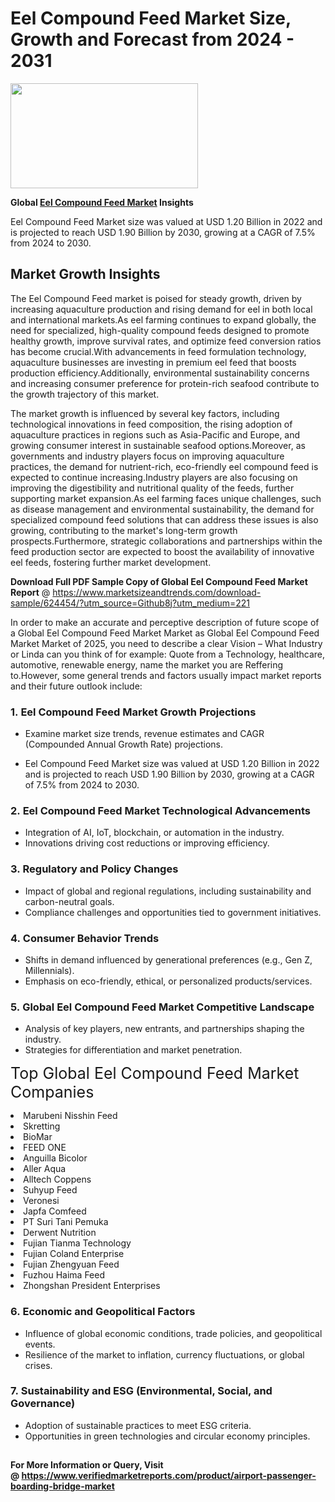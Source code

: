 <H1>Eel Compound Feed Market Size, Growth and Forecast from 2024 - 2031</H1><img class="aligncenter size-medium wp-image-584254" src="https://thirdeyenews.in/wp-content/uploads/2024/09/Global-Market-Research-300x168.jpeg" alt="" width="300" height="168" /><p><strong>Global&nbsp;<a href="https://www.marketsizeandtrends.com/download-sample/624454/?utm_source=Github8j?utm_medium=221">Eel Compound Feed Market</a> Insights</strong></p><p>Eel Compound Feed Market size was valued at USD 1.20 Billion in 2022 and is projected to reach USD 1.90 Billion by 2030, growing at a CAGR of 7.5% from 2024 to 2030.</p><p><h2>Market Growth Insights</h2> <p>The Eel Compound Feed market is poised for steady growth, driven by increasing aquaculture production and rising demand for eel in both local and international markets.As eel farming continues to expand globally, the need for specialized, high-quality compound feeds designed to promote healthy growth, improve survival rates, and optimize feed conversion ratios has become crucial.With advancements in feed formulation technology, aquaculture businesses are investing in premium eel feed that boosts production efficiency.Additionally, environmental sustainability concerns and increasing consumer preference for protein-rich seafood contribute to the growth trajectory of this market.</p> <p>The market growth is influenced by several key factors, including technological innovations in feed composition, the rising adoption of aquaculture practices in regions such as Asia-Pacific and Europe, and growing consumer interest in sustainable seafood options.Moreover, as governments and industry players focus on improving aquaculture practices, the demand for nutrient-rich, eco-friendly eel compound feed is expected to continue increasing.Industry players are also focusing on improving the digestibility and nutritional quality of the feeds, further supporting market expansion.As eel farming faces unique challenges, such as disease management and environmental sustainability, the demand for specialized compound feed solutions that can address these issues is also growing, contributing to the market's long-term growth prospects.Furthermore, strategic collaborations and partnerships within the feed production sector are expected to boost the availability of innovative eel feeds, fostering further market development.</p> <p><span class=""><strong>Download Full PDF Sample Copy of Global Eel Compound Feed Market Report</strong> @ <a href="https://www.marketsizeandtrends.com/download-sample/624454/?utm_source=Github8j?utm_medium=221" target="_blank">https://www.marketsizeandtrends.com/download-sample/624454/?utm_source=Github8j?utm_medium=221</a></span></p><p>In order to make an accurate and perceptive description of future scope of a Global&nbsp;Eel Compound Feed Market Market as Global&nbsp;Eel Compound Feed Market Market of 2025, you need to describe a clear Vision &ndash; What Industry or Linda can you think of for example: Quote from a Technology, healthcare, automotive, renewable energy, name the market you are Reffering to.However, some general trends and factors usually impact market reports and their future outlook include:</p><h3>1.&nbsp;<strong>Eel Compound Feed Market Growth Projections</strong></h3><ul><li>Examine market size trends, revenue estimates and CAGR (Compounded Annual Growth Rate) projections.</li><li><p>Eel Compound Feed Market size was valued at USD 1.20 Billion in 2022 and is projected to reach USD 1.90 Billion by 2030, growing at a CAGR of 7.5% from 2024 to 2030.</p></li></ul><h3>2.&nbsp;<strong>Eel Compound Feed Market Technological Advancements</strong></h3><ul><li>Integration of AI, IoT, blockchain, or automation in the industry.</li><li>Innovations driving cost reductions or improving efficiency.</li></ul><h3>3.&nbsp;<strong>Regulatory and Policy Changes</strong></h3><ul><li>Impact of global and regional regulations, including sustainability and carbon-neutral goals.</li><li>Compliance challenges and opportunities tied to government initiatives.</li></ul><h3>4.&nbsp;<strong>Consumer Behavior Trends</strong></h3><ul><li>Shifts in demand influenced by generational preferences (e.g., Gen Z, Millennials).</li><li>Emphasis on eco-friendly, ethical, or personalized products/services.</li></ul><h3>5.&nbsp;<strong>Global Eel Compound Feed Market Competitive Landscape</strong></h3><ul><li>Analysis of key players, new entrants, and partnerships shaping the industry.</li><li>Strategies for differentiation and market penetration.</li></ul><p data-pm-slice="1 1 []"><span style="color: inherit; font-family: inherit; font-size: 25px;">Top Global Eel Compound Feed Market Companies</span></p><div class="" data-test-id=""><p><li>Marubeni Nisshin Feed</li><li> Skretting</li><li> BioMar</li><li> FEED ONE</li><li> Anguilla Bicolor</li><li> Aller Aqua</li><li> Alltech Coppens</li><li> Suhyup Feed</li><li> Veronesi</li><li> Japfa Comfeed</li><li> PT Suri Tani Pemuka</li><li> Derwent Nutrition</li><li> Fujian Tianma Technology</li><li> Fujian Coland Enterprise</li><li> Fujian Zhengyuan Feed</li><li> Fuzhou Haima Feed</li><li> Zhongshan President Enterprises</li></p></div><h3>6.&nbsp;<strong>Economic and Geopolitical Factors</strong></h3><ul><li>Influence of global economic conditions, trade policies, and geopolitical events.</li><li>Resilience of the market to inflation, currency fluctuations, or global crises.</li></ul><h3>7.&nbsp;<strong>Sustainability and ESG (Environmental, Social, and Governance)</strong></h3><ul><li>Adoption of sustainable practices to meet ESG criteria.</li><li>Opportunities in green technologies and circular economy principles.</li></ul><h2><strong style="font-size: 14px;">For More Information or Query, Visit @&nbsp;</strong><a style="background-color: #ffffff; font-size: 14px;" href="https://www.marketsizeandtrends.com/report/eel-compound-feed-market/" target="_blank">https://www.verifiedmarketreports.com/product/airport-passenger-boarding-bridge-market</a></h2>